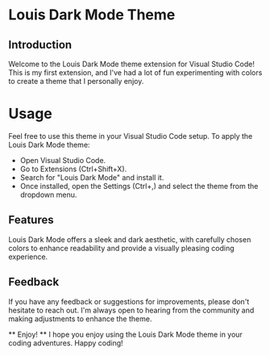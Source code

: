 # Louis Dark Mode Theme
## Introduction
Welcome to the Louis Dark Mode theme extension for Visual Studio Code! This is my first extension, and I've had a lot of fun experimenting with colors to create a theme that I personally enjoy.

# Usage
Feel free to use this theme in your Visual Studio Code setup. To apply the Louis Dark Mode theme:

* Open Visual Studio Code.
* Go to Extensions (Ctrl+Shift+X).
* Search for "Louis Dark Mode" and install it.
* Once installed, open the Settings (Ctrl+,) and select the theme from the dropdown menu.
## Features
Louis Dark Mode offers a sleek and dark aesthetic, with carefully chosen colors to enhance readability and provide a visually pleasing coding experience.

## Feedback
If you have any feedback or suggestions for improvements, please don't hesitate to reach out. I'm always open to hearing from the community and making adjustments to enhance the theme.

** Enjoy! **
I hope you enjoy using the Louis Dark Mode theme in your coding adventures. Happy coding!

